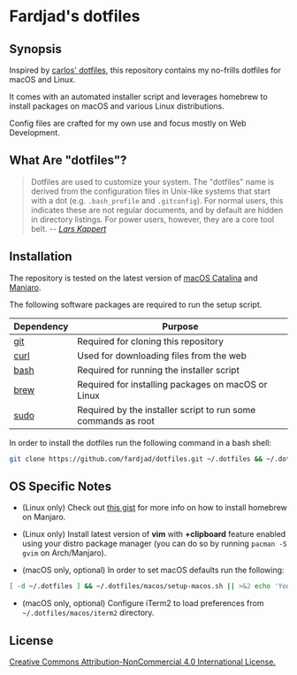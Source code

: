# Fardjad's dotfiles

## Synopsis

Inspired by [carlos' dotfiles][1], this repository contains my no-frills
dotfiles for macOS and Linux.

It comes with an automated installer script and leverages homebrew to install
packages on macOS and various Linux distributions.

Config files are crafted for my own use and focus mostly on Web Development.

## What Are "dotfiles"?

> Dotfiles are used to customize your system. The "dotfiles" name is derived
> from the configuration files in Unix-like systems that start with a dot
> (e.g. `.bash_profile` and `.gitconfig`). For normal users, this indicates
> these are not regular documents, and by default are hidden in directory
> listings. For power users, however, they are a core tool belt.
> -- <cite>[Lars Kappert][2]</cite>

## Installation

The repository is tested on the latest version of [macOS Catalina][3]
and [Manjaro][4].

The following software packages are required to run the setup script.

| Dependency | Purpose                                                       |
| ---------- | ------------------------------------------------------------- |
| [git][5]   | Required for cloning this repository                          |
| [curl][6]  | Used for downloading files from the web                       |
| [bash][7]  | Required for running the installer script                     |
| [brew][8]  | Required for installing packages on macOS or Linux            |
| [sudo][9]  | Required by the installer script to run some commands as root |

In order to install the dotfiles run the following command in a bash shell:

```bash
git clone https://github.com/fardjad/dotfiles.git ~/.dotfiles && ~/.dotfiles/script/setup
```

## OS Specific Notes

- (Linux only) Check out [this gist][11] for more info on how to install
  homebrew on Manjaro.

- (Linux only) Install latest version of **vim** with **+clipboard** feature 
  enabled using your distro package manager (you can do so by running 
  `pacman -S gvim` on Arch/Manjaro).

- (macOS only, optional) In order to set macOS defaults run the following:

```bash
[ -d ~/.dotfiles ] && ~/.dotfiles/macos/setup-macos.sh || >&2 echo 'You must clone the repository first!'
```

- (macOS only, optional) Configure iTerm2 to load preferences from
  `~/.dotfiles/macos/iterm2` directory.

## License

[Creative Commons Attribution-NonCommercial 4.0 International License.][10]

[1]: https://github.com/caarlos0/dotfiles
[2]: https://medium.com/@webprolific/getting-started-with-dotfiles-43c3602fd789
[3]: https://en.wikipedia.org/wiki/MacOS_Catalina
[4]: https://manjaro.org
[5]: https://git-scm.com
[6]: https://curl.haxx.se
[7]: https://www.gnu.org/software/bash
[8]: https://brew.sh
[9]: https://www.sudo.ws
[10]: http://creativecommons.org/licenses/by-nc/4.0/
[11]: https://gist.github.com/114ebf50a0dd031418bb63b3b134db51
